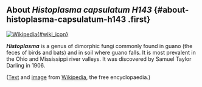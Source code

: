 About *Histoplasma capsulatum H143* {#about-histoplasma-capsulatum-h143 .first}
-----------------------------------

[![Wikipedia](/img/wikipedia_logo_v2_en.png){#wiki_icon}](https://en.wikipedia.org/wiki/Histoplasma_)

***Histoplasma*** is a genus of dimorphic fungi commonly found in guano
(the feces of birds and bats) and in soil where guano falls. It is most
prevalent in the Ohio and Mississippi river valleys. It was discovered
by Samuel Taylor Darling in 1906.

([Text](https://en.wikipedia.org/wiki/Histoplasma_) and
[image](https://commons.wikimedia.org/wiki/File:Histoplasma_pas-d.jpg)
from [Wikipedia](http://en.wikipedia.org/), the free encyclopaedia.)
